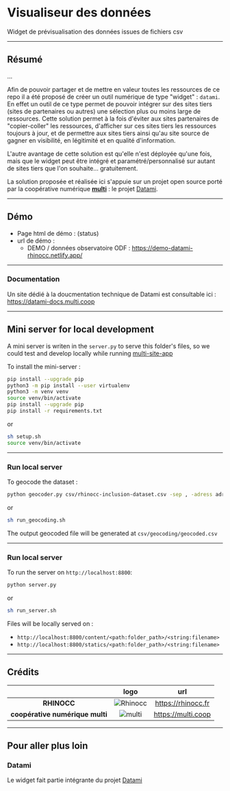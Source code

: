 # Visualiseur des données

Widget de prévisualisation des données issues de fichiers csv

---

## Résumé

...

Afin de pouvoir partager et de mettre en valeur toutes les ressources de ce repo il a été proposé de créer un outil numérique de type "widget" : `datami`. En effet un outil de ce type permet de pouvoir intégrer sur des sites tiers (sites de partenaires ou autres) une sélection plus ou moins large de ressources. Cette solution permet à la fois d'éviter aux sites partenaires de "copier-coller" les ressources, d'afficher sur ces sites tiers les ressources toujours à jour, et de permettre aux sites tiers ainsi qu'au site source de gagner en visibilité, en légitimité et en qualité d'information.

L'autre avantage de cette solution est qu'elle n'est déployée qu'une fois, mais que le widget peut être intégré et paramétré/personnalisé sur autant de sites tiers que l'on souhaite... gratuitement.

La solution proposée et réalisée ici s'appuie sur un projet open source porté par la coopérative numérique [**multi**](https://multi.coop) : le projet [Datami](https://datami.multi.coop).

---

## Démo

- Page html de démo : (status)
- url de démo :
  - DEMO / données observatoire ODF : https://demo-datami-rhinocc.netlify.app/

---

### Documentation

Un site dédié à la doucmentation technique de Datami est consultable ici : https://datami-docs.multi.coop

---

## Mini server for local development

A mini server is writen in the `server.py` to serve this folder's files, so we could test and develop locally while running [multi-site-app]()

To install the mini-server :

```sh
pip install --upgrade pip
python3 -m pip install --user virtualenv
python3 -m venv venv
source venv/bin/activate
pip install --upgrade pip
pip install -r requirements.txt
```

or

```sh
sh setup.sh
source venv/bin/activate
```

---

### Run local server

To geocode the dataset :

```sh
python geocoder.py csv/rhinocc-inclusion-dataset.csv -sep , -adress adresse_full
```

or

```sh
sh run_geocoding.sh
```

The output geocoded file will be generated at `csv/geocoding/geocoded.csv`

---

### Run local server

To run the server on `http://localhost:8800`:

```sh
python server.py
```

or

```sh
sh run_server.sh
```

Files will be locally served on :

- `http://localhost:8800/content/<path:folder_path>/<string:filename>`
- `http://localhost:8800/statics/<path:folder_path>/<string:filename>`

---

## Crédits

| | logo | url |
| :-: | :-: | :-: |
| **RHINOCC** | ![Rhinocc](./images/rhinocc-logo.png) | https://rhinocc.fr |
| **coopérative numérique multi** | ![multi](./images/multi-logo.png) | https://multi.coop |

---

## Pour aller plus loin

### Datami

Le widget fait partie intégrante du projet [Datami](https://gitlab.com/multi-coop/datami)
